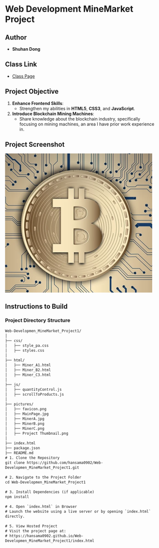 # **Web Development MineMarket Project**

## **Author**
- **Shuhan Dong**

## **Class Link**
- [Class Page](https://johnguerra.co/classes/webDevelopment_spring_2025/)

## **Project Objective**
1. **Enhance Frontend Skills**:
   - Strengthen my abilities in **HTML5**, **CSS3**, and **JavaScript**.
2. **Introduce Blockchain Mining Machines**:
   - Share knowledge about the blockchain industry, specifically focusing on mining machines, an area I have prior work experience in.

## **Project Screenshot**
![Project Thumbnail](https://raw.githubusercontent.com/hansama0902/Web-Developmen_MineMarket_Project1/main/pictures/Project%20Thumbnail%20.png)

## **Instructions to Build**
### **Project Directory Structure**
```plaintext
Web-Developmen_MineMarket_Project1/
│
├── css/
│   ├── style_pa.css
│   ├── styles.css
│
├── html/
│   ├── Miner_A1.html
│   ├── Miner_B2.html
│   ├── Miner_C3.html
│
├── js/
│   ├── quantityControl.js
│   ├── scrollToProducts.js
│
├── pictures/
│   ├── favicon.png
│   ├── MainPage.jpg
│   ├── MinerA.jpg
│   ├── MinerB.png
│   ├── MinerC.png
│   ├── Project Thumbnail.png
│
├── index.html
├── package.json
├── README.md
# 1. Clone the Repository
git clone https://github.com/hansama0902/Web-Developmen_MineMarket_Project1.git

# 2. Navigate to the Project Folder
cd Web-Developmen_MineMarket_Project1

# 3. Install Dependencies (if applicable)
npm install

# 4. Open `index.html` in Browser
# Launch the website using a live server or by opening `index.html` directly.

# 5. View Hosted Project
# Visit the project page at:
# https://hansama0902.github.io/Web-Developmen_MineMarket_Project1/index.html
